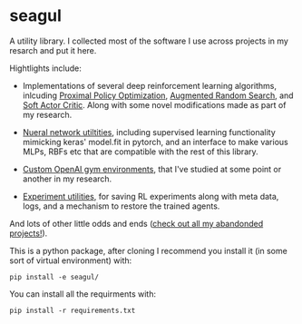 # seagul
A utility library. I collected most of the software I use across projects in my resarch and put it here. 

Hightlights include:

- Implementations of several deep reinforcement learning algorithms, inlcuding [Proximal Policy Optimization](./seagul/rl/ppo),  [Augmented Random Search](./seagul/rl/ars), and [Soft Actor Critic](./seagul/rl/sac). Along with some novel modifications made as part of my research.

- [Nueral network utiltities](./seagul/nn.py), including supervised learning functionality mimicking keras' model.fit in pytorch, and an interface to make various MLPs, RBFs etc that are compatible with the rest of this library.

- [Custom OpenAI gym environments](./seagul/envs), that I've studied at some point or another in my research. 

- [Experiment utilities](./seagul/rl/run_utils), for saving RL experiments along with meta data, logs, and a mechanism to restore the trained agents.

And lots of other little odds and ends ([check out all my abandonded projects!](./seagul/old)). 


This is a python package, after cloning I recommend you install it (in some sort of virtual environment) with:

```
pip install -e seagul/
```
 
You can install all the requirments with:

```
pip install -r requirements.txt
```
